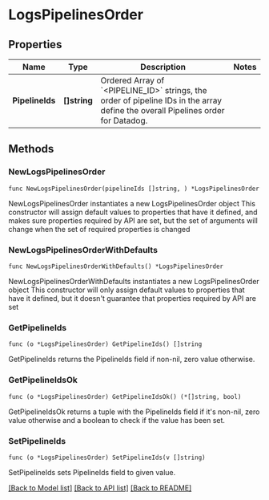 # LogsPipelinesOrder

## Properties

Name | Type | Description | Notes
---- | ---- | ----------- | ------
**PipelineIds** | **[]string** | Ordered Array of &#x60;&lt;PIPELINE_ID&gt;&#x60; strings, the order of pipeline IDs in the array define the overall Pipelines order for Datadog. | 

## Methods

### NewLogsPipelinesOrder

`func NewLogsPipelinesOrder(pipelineIds []string, ) *LogsPipelinesOrder`

NewLogsPipelinesOrder instantiates a new LogsPipelinesOrder object
This constructor will assign default values to properties that have it defined,
and makes sure properties required by API are set, but the set of arguments
will change when the set of required properties is changed

### NewLogsPipelinesOrderWithDefaults

`func NewLogsPipelinesOrderWithDefaults() *LogsPipelinesOrder`

NewLogsPipelinesOrderWithDefaults instantiates a new LogsPipelinesOrder object
This constructor will only assign default values to properties that have it defined,
but it doesn't guarantee that properties required by API are set

### GetPipelineIds

`func (o *LogsPipelinesOrder) GetPipelineIds() []string`

GetPipelineIds returns the PipelineIds field if non-nil, zero value otherwise.

### GetPipelineIdsOk

`func (o *LogsPipelinesOrder) GetPipelineIdsOk() (*[]string, bool)`

GetPipelineIdsOk returns a tuple with the PipelineIds field if it's non-nil, zero value otherwise
and a boolean to check if the value has been set.

### SetPipelineIds

`func (o *LogsPipelinesOrder) SetPipelineIds(v []string)`

SetPipelineIds sets PipelineIds field to given value.



[[Back to Model list]](../README.md#documentation-for-models) [[Back to API list]](../README.md#documentation-for-api-endpoints) [[Back to README]](../README.md)


